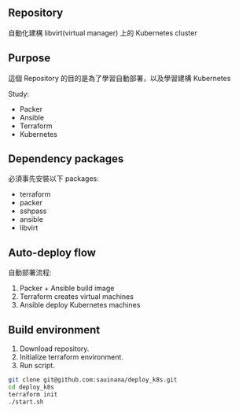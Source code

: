 ## Repository

自動化建構 libvirt(virtual manager) 上的 Kubernetes cluster

## Purpose

這個 Repository 的目的是為了學習自動部署，以及學習建構 Kubernetes

Study:
- Packer
- Ansible
- Terraform
- Kubernetes

## Dependency packages

必須事先安裝以下 packages:
- terraform
- packer
- sshpass
- ansible
- libvirt

## Auto-deploy flow

自動部署流程:
1. Packer + Ansible build image
2. Terraform creates virtual machines
3. Ansible deploy Kubernetes machines

## Build environment
1. Download repository.
2. Initialize terraform environment.
3. Run script.

```bash
git clone git@github.com:sauinana/deploy_k8s.git
cd deploy_k8s
terraform init
./start.sh
```
